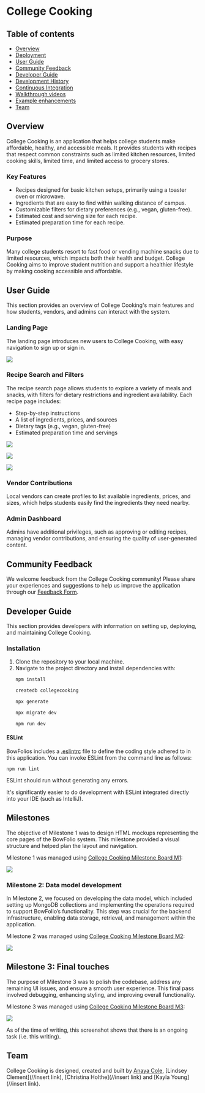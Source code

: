 # College Cooking

## Table of contents

* [Overview](#overview)
* [Deployment](#deployment)
* [User Guide](#user-guide)
* [Community Feedback](#community-feedback)
* [Developer Guide](#developer-guide)
* [Development History](#development-history)
* [Continuous Integration](#continuous-integration)
* [Walkthrough videos](#walkthrough-videos)
* [Example enhancements](#example-enhancements)
* [Team](#team)

## Overview

College Cooking is an application that helps college students make affordable, healthy, and accessible meals. It provides students with recipes that respect common constraints such as limited kitchen resources, limited cooking skills, limited time, and limited access to grocery stores.

### Key Features

* Recipes designed for basic kitchen setups, primarily using a toaster oven or microwave.
* Ingredients that are easy to find within walking distance of campus.
* Customizable filters for dietary preferences (e.g., vegan, gluten-free).
* Estimated cost and serving size for each recipe.
* Estimated preparation time for each recipe.

### Purpose

Many college students resort to fast food or vending machine snacks due to limited resources, which impacts both their health and budget. College Cooking aims to improve student nutrition and support a healthier lifestyle by making cooking accessible and affordable.

## User Guide

This section provides an overview of College Cooking's main features and how students, vendors, and admins can interact with the system.

### Landing Page

The landing page introduces new users to College Cooking, with easy navigation to sign up or sign in.

![](images/landing-page-1.png)

### Recipe Search and Filters

The recipe search page allows students to explore a variety of meals and snacks, with filters for dietary restrictions and ingredient availability. Each recipe page includes:
- Step-by-step instructions
- A list of ingredients, prices, and sources
- Dietary tags (e.g., vegan, gluten-free)
- Estimated preparation time and servings

![](images/recipe-page-1.png)

![](images/recipe-page-2.png)

![](images/recipe-page-4.png)

### Vendor Contributions

Local vendors can create profiles to list available ingredients, prices, and sizes, which helps students easily find the ingredients they need nearby.

### Admin Dashboard

Admins have additional privileges, such as approving or editing recipes, managing vendor contributions, and ensuring the quality of user-generated content.

## Community Feedback

We welcome feedback from the College Cooking community! Please share your experiences and suggestions to help us improve the application through our [Feedback Form](https://forms.gle/feedback-link).

## Developer Guide

This section provides developers with information on setting up, deploying, and maintaining College Cooking.

### Installation

1. Clone the repository to your local machine.
2. Navigate to the project directory and install dependencies with:
   ```bash
   npm install

   createdb collegecooking

   npx generate

   npx migrate dev

   npm run dev 


#### ESLint

BowFolios includes a [.eslintrc](//eslintrcfile) file to define the coding style adhered to in this application. You can invoke ESLint from the command line as follows:

```
npm run lint
```

ESLint should run without generating any errors.

It's significantly easier to do development with ESLint integrated directly into your IDE (such as IntelliJ).

## Milestones

The objective of Milestone 1 was to design HTML mockups representing the core pages of the BowFolio system. This milestone provided a visual structure and helped plan the layout and navigation.

Milestone 1 was managed using [College Cooking Milestone Board M1](link):

![](images/project-board-1.png)

### Milestone 2: Data model development

In Milestone 2, we focused on developing the data model, which included setting up MongoDB collections and implementing the operations required to support BowFolio’s functionality. This step was crucial for the backend infrastructure, enabling data storage, retrieval, and management within the application.

Milestone 2 was managed using [College Cooking Milestone Board M2](link):

![](images/project-board-2.png)

## Milestone 3: Final touches

The purpose of Milestone 3 was to polish the codebase, address any remaining UI issues, and ensure a smooth user experience. This final pass involved debugging, enhancing styling, and improving overall functionality.

Milestone 3 was managed using [College Cooking Milestone Board M3](link):

![](images/project-board-3.png)

As of the time of writing, this screenshot shows that there is an ongoing task (i.e. this writing).



## Team

College Cooking is designed, created and built by [Anaya Cole](https://anayaemily.github.io/), [Lindsey Clement](//insert link), [Christina Holthe](//insert link) and [Kayla Young](//insert link).
